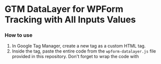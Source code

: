 # GTM DataLayer for WPForm Tracking with All Inputs Values

### How to use 
1. In Google Tag Manager, create a new tag as a custom HTML tag.
2. Inside the tag, paste the entire code from the `wpform-datalayer.js` file provided in this repository. Don't forget to wrap the code with <script> tag.
3. Set the trigger to fire on All Pages page views.

Once you've configured this setup, you'll begin receiving Google Tag Manager dataLayer events as `wpform_submit`. You will get form ID as ***formId*** and all other form inputs.
